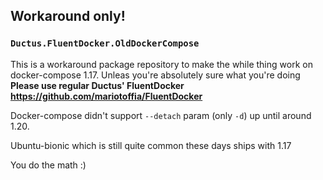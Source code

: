 ## Workaround only!
### `Ductus.FluentDocker.OldDockerCompose` 

This is a workaround package repository to make the while thing work on docker-compose 1.17. Unleas you're absolutely sure what you're doing **Please use regular Ductus' FluentDocker https://github.com/mariotoffia/FluentDocker** 


Docker-compose didn't support `--detach` param (only `-d`) up until around 1.20. 

Ubuntu-bionic which is still quite common these days ships with 1.17

You do the math :)
